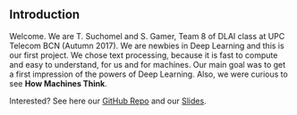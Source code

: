 ## Introduction
Welcome. We are T. Suchomel and S. Gamer, Team 8 of DLAI class at UPC Telecom BCN (Autumn 2017).
We are newbies in Deep Learning and this is our first project.
We chose text processing, because it is fast to compute and easy to understand, for us and for machines.
Our main goal was to get a first impression of the powers of Deep Learning. 
Also, we were curious to see **How Machines Think**.

Interested? See here our [GitHub Repo](https://github.com/telecombcn-dl/2017-dlai-team8) and our [Slides](https://github.com/telecombcn-dl/2017-dlai-team8).



<!---
## Welcome to GitHub Pages

You can use the [editor on GitHub](https://github.com/telecombcn-dl/2017-dlai-team8/edit/master/README.md) to maintain and preview the content for your website in Markdown files.

Whenever you commit to this repository, GitHub Pages will run [Jekyll](https://jekyllrb.com/) to rebuild the pages in your site, from the content in your Markdown files.

### Markdown

Markdown is a lightweight and easy-to-use syntax for styling your writing. It includes conventions for

```markdown
Syntax highlighted code block

# Header 1
## Header 2
### Header 3

- Bulleted
- List

1. Numbered
2. List

**Bold** and _Italic_ and `Code` text

[Link](url) and ![Image](src)
```

For more details see [GitHub Flavored Markdown](https://guides.github.com/features/mastering-markdown/).

### Jekyll Themes

Your Pages site will use the layout and styles from the Jekyll theme you have selected in your [repository settings](https://github.com/telecombcn-dl/2017-dlai-team8/settings). The name of this theme is saved in the Jekyll `_config.yml` configuration file.

### Support or Contact

Having trouble with Pages? Check out our [documentation](https://help.github.com/categories/github-pages-basics/) or [contact support](https://github.com/contact) and we’ll help you sort it out.
--->
